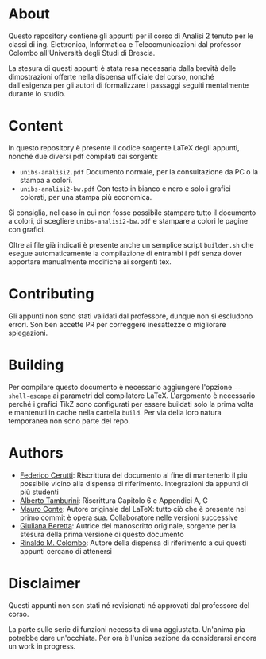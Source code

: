 # About #
Questo repository contiene gli appunti per il corso di Analisi 2 tenuto per le classi di ing. Elettronica, Informatica e Telecomunicazioni dal professor Colombo all'Università degli Studi di Brescia.

La stesura di questi appunti è stata resa necessaria dalla brevità delle dimostrazioni offerte nella dispensa ufficiale del corso, nonché dall'esigenza per gli autori di formalizzare i passaggi seguiti mentalmente durante lo studio.

# Content #
In questo repository è presente il codice sorgente LaTeX degli appunti, nonché due diversi pdf compilati dai sorgenti:
- `unibs-analisi2.pdf` Documento normale, per la consultazione da PC o la stampa a colori.
- `unibs-analisi2-bw.pdf` Con testo in bianco e nero e solo i grafici colorati, per una stampa più economica.

Si consiglia, nel caso in cui non fosse possibile stampare tutto il documento a colori, di scegliere `unibs-analisi2-bw.pdf` e stampare a colori le pagine con grafici.

Oltre ai file già indicati è presente anche un semplice script `builder.sh` che esegue automaticamente la compilazione di entrambi i pdf senza dover apportare manualmente modifiche ai sorgenti tex.

# Contributing #
Gli appunti non sono stati validati dal professore, dunque non si escludono errori. Son ben accette PR per correggere inesattezze o migliorare spiegazioni.

# Building #
Per compilare questo documento è necessario aggiungere l'opzione `--shell-escape` ai parametri del compilatore LaTeX. L'argomento è necessario perché i grafici TikZ sono configurati per essere buildati solo la prima volta e mantenuti in cache nella cartella `build`. Per via della loro natura temporanea non sono parte del repo.

# Authors #
- [Federico Cerutti](https://ceres-c.it): Riscrittura del documento al fine di mantenerlo il più possibile vicino alla dispensa di riferimento. Integrazioni da appunti di più studenti
- [Alberto Tamburini](https://github.com/Tambup/): Riscrittura Capitolo 6 e Appendici A, C
- [Mauro Conte](https://github.com/GoldMyr1994): Autore originale del LaTeX: tutto ciò che è presente nel primo commit è opera sua. Collaboratore nelle versioni successive
- [Giuliana Beretta](https://www.linkedin.com/in/giuliana-beretta-578b4914b/): Autrice del manoscritto originale, sorgente per la stesura della prima versione di questo documento
- [Rinaldo M. Colombo](http://rinaldo-colombo.unibs.it/): Autore della dispensa di riferimento a cui questi appunti cercano di attenersi

# Disclaimer #
Questi appunti non son stati né revisionati né approvati dal professore del corso.

La parte sulle serie di funzioni necessita di una aggiustata. Un'anima pia potrebbe dare un'occhiata. Per ora è l'unica sezione da considerarsi ancora un work in progress.